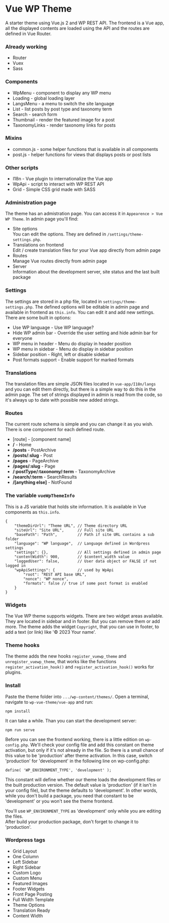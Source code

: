 ﻿# Vue WP Theme

A starter theme using Vue.js 2 and WP REST API.
The frontend is a Vue app, all the displayed contents are loaded using the API and the routes are defined in Vue Router. 

### Already working
* Router
* Vuex
* Sass

### Components
* WpMenu - component to display any WP menu
* Loading - global loading layer
* LangsMenu - a menu to switch the site language
* List - list posts by post type and taxonomy term
* Search - search form
* Thumbnail - render the featured image for a post
* TaxonomyLinks - render taxonomy links for posts

### Mixins
* common.js - some helper functions that is available in all components
* post.js - helper functions for views that displays posts or post lists

### Other scripts
* I18n - Vue plugin to internationalize the Vue app
* WpApi - script to interact with WP REST API
* Grid - Simple CSS grid made with SASS

### Administration page
The theme has an admistration page. You can access it in `Appearence > Vue WP Theme`. In admin page you'll find:
* Site options\
  You can edit the options. They are defined in `/settings/theme-settings.php`.
* Translations on frontend\
  Edit / create translation files for your Vue app directly from admin page
* Routes\
  Manage Vue routes directly from admin page
* Server\
  Information about the development server, site status and the last built package

### Settings
The settings are stored in a php file, located in `settings/theme-settings.php`. The defined options will be editable in admin page and available in frontend as `this.info`. You can edit it and add new settings.
There are some built in options:
 * Use WP language - Use WP language?
 * Hide WP admin bar - Override the user setting and hide admin bar for everyone
 * WP menu in header - Menu do display in header position
 * WP menu in sidebar - Menu do display in sidebar position
 * Sidebar position - Right, left or disable sidebar
 * Post formats support - Enable support for marked formats

### Translations
The translation files are simple JSON files located in `vue-app/I18n/langs` and you can edit them directly, but there is a simple way to do this in the admin page. The set of strings displayed in admin is read from the code, so it's always up to date with possible new added strings.

### Routes
The current route schema is simple and you can change it as you wish. There is one component for each defined route.

* [route] - [component name]
* **/** - Home
* **/posts** - PostArchive
* **/posts/:slug** - Post
* **/pages** - PageArchive
* **/pages/:slug** - Page
* **/:postType/:taxonomy/:term** - TaxonomyArchive
* **/search/:term** - SearchResults
* **/[anything else]** - NotFound

### The variable `vueWpThemeInfo`
This is a JS variable that holds site information. It is available in Vue components as `this.info`.

	{
		"themeDirUrl": "Theme URL", // Theme directory URL
		"siteUrl": "Site URL",      // Full site URL
		"basePath": "Path",         // Path if site URL contains a sub folder
		"language": "WP language",  // Language defined in Wordpress settings
		"settings": {},             // All settings defined in admin page
		"contentWidth": 900,        // $content_width value
		"loggedUser": false,        // User data object or FALSE if not logged in 
		"wpApiSettings": {          // used by WpApi
			"root": "REST API base URL",
			"nonce": "WP nonce",
			"formats": false // true if some post format is enabled
		}
	}

### Widgets
The Vue WP theme supports widgets. There are two widget areas available. They are located in sidebar and in footer. But you can remove them or add more.
The theme adds the widget `Copyright`, that you can use in footer, to add a text (or link) like '&copy; 2023 Your name'.

### Theme hooks
The theme adds the new hooks `register_vuewp_theme` and `unregister_vuewp_theme`, that works like the functions `register_activation_hook()` and  `register_activation_hook()` works for plugins.

### Install
Paste the theme folder into ```.../wp-content/themes/```. Open a terminal, navigate to ```wp-vue-theme/vue-app``` and run:

	npm install

It can take a while. Than you can start the development server:

	npm run serve

Before you can see the frontend working, there is a little edition on ```wp-config.php```. 
We'll check your config file and add this constant on theme activation, but only if it's not already in the file. So there is a small chance of this value to be 'production' after theme activation. In this case, switch 'production' for 'development' in the following line on wp-config.php:

	define( 'WP_ENVIRONMENT_TYPE', 'development' );

This constant will define whether our theme loads the development files or the built production version.
The default value is 'production' (if it isn't in your config file), but the theme defaults to 'development'. In other words, while you don't build a package, you need that constant to be 'development' or you won't see the theme frontend.

You'll use ```WP_ENVIRONMENT_TYPE``` as 'development' only while you are editing the files.\
After build your production package, don't forget to change it to 'production'.

### Wordpress tags
 * Grid Layout
 * One Column
 * Left Sidebar
 * Right Sidebar
 * Custom Logo
 * Custom Menu
 * Featured Images
 * Footer Widgets
 * Front Page Posting
 * Full Width Template
 * Theme Options
 * Translation Ready
 * Content Width
